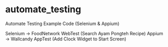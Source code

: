 # automate_testing
Automate Testing Example Code (Selenium &amp; Appium)

Selenium -> FoodNetwork WebTest (Search Ayam Pongteh Recipe)
Appium -> Wallcandy AppTest (Add Clock Widget to Start Screen)
